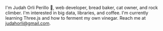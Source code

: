 
I'm Judah Orli Perillo 👋, web developer, bread baker, cat owner, and rock climber. I'm interested in big data, libraries, and coffee. I'm currently learning Three.js
and how to ferment my own vinegar. Reach me at judahorli@gmail.com.
